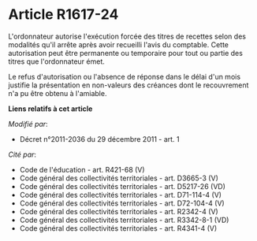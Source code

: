 # Article R1617-24

L'ordonnateur autorise             l'exécution forcée des titres de recettes selon des modalités qu'il arrête après avoir
recueilli l'avis du comptable. Cette autorisation peut être permanente ou temporaire pour tout ou partie des titres que
l'ordonnateur émet. 

Le refus d'autorisation ou l'absence de réponse dans le délai d'un mois justifie la présentation en non-valeurs des créances
dont le recouvrement n'a pu être obtenu à l'amiable.

**Liens relatifs à cet article**

_Modifié par_:

  - Décret n°2011-2036 du 29 décembre 2011 - art. 1

_Cité par_:

  - Code de l'éducation - art. R421-68 (V)
  - Code général des collectivités territoriales - art. D3665-3 (V)
  - Code général des collectivités territoriales - art. D5217-26 (VD)
  - Code général des collectivités territoriales - art. D71-114-4 (V)
  - Code général des collectivités territoriales - art. D72-104-4 (V)
  - Code général des collectivités territoriales - art. R2342-4 (V)
  - Code général des collectivités territoriales - art. R3342-8-1 (VD)
  - Code général des collectivités territoriales - art. R4341-4 (V)
